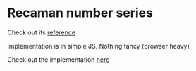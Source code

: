# Recaman number series

Check out its [reference](http://mathworld.wolfram.com/RecamansSequence.html)

Implementation is in simple JS. Nothing fancy (browser heavy)

Check out the implementation [here](https://codepen.io/KaustubhD/full/LBOLVY/)
